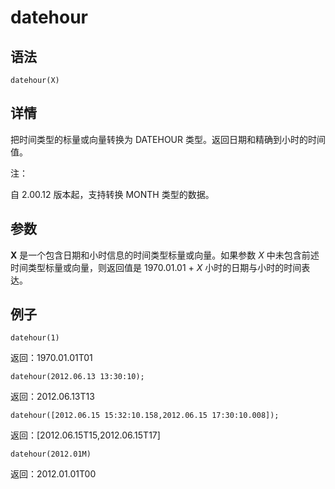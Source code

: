 # datehour

## 语法

`datehour(X)`

## 详情

把时间类型的标量或向量转换为 DATEHOUR 类型。返回日期和精确到小时的时间值。

注：

自 2.00.12 版本起，支持转换 MONTH 类型的数据。

## 参数

**X** 是一个包含日期和小时信息的时间类型标量或向量。如果参数 *X*
中未包含前述时间类型标量或向量，则返回值是 1970.01.01 + *X* 小时的日期与小时的时间表达。

## 例子

```
datehour(1)
```

返回：1970.01.01T01

```
datehour(2012.06.13 13:30:10);
```

返回：2012.06.13T13

```
datehour([2012.06.15 15:32:10.158,2012.06.15 17:30:10.008]);
```

返回：[2012.06.15T15,2012.06.15T17]

```
datehour(2012.01M)
```

返回：2012.01.01T00


